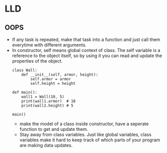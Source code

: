 # LLD

## OOPS
- If any task is repeated, make that task into a function and just call them everytime with different arguments.
- In constructor, self means global context of class. The self variable is a reference to the object itself, so by using it you can read and update the properties of the object.
  ```
  class Wall:
      def __init__(self, armor, height):
          self.armor = armor
          self.height = height
          
  def main():
      wall1 = Wall(10, 5)
      print(wall1.armor)  # 10
      print(wall2.height) # 5
      
  main()
  ```
  - make the model of a class inside constructor, have a seperate function to get and update them.
  - Stay away from class variables. Just like global variables, class variables make it hard to keep track of which parts of your program are making data updates.
